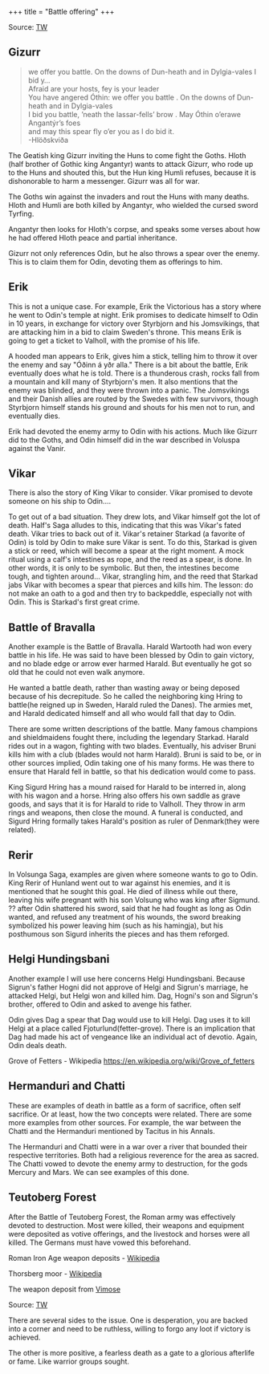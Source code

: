 +++
title = "Battle offering"
+++

Source: [TW](https://x.com/GraniRau/status/1281169049431552000)

## Gizurr

> we offer you battle. On the downs of Dun-heath and in Dylgia-vales I bid y…  
Afraid are your hosts, fey is your leader  
You have angered Óthin: we offer you battle  .
On the downs of Dun-heath and in Dylgia-vales  
I bid you battle, ’neath the Iassar-fells’ brow  .
May Óthin o’erawe Angantýr’s foes  
and may this spear fly o’er you as I do bid it.  
-Hlöðskviða 

The Geatish king Gizurr inviting the Huns to come fight the Goths. Hloth (half brother of Gothic king Angantyr) wants to attack Gizurr, who rode up to the Huns and shouted this, but the Hun king Humli refuses, because it is dishonorable to harm a messenger. Gizurr was all for war.

The Goths win against the invaders and rout the Huns with many deaths. Hloth and Humli are both killed by Angantyr, who wielded the cursed sword Tyrfing. 

Angantyr then looks for Hloth's corpse, and speaks some verses about how he had offered Hloth peace and partial inheritance. 

Gizurr not only references Odin, but he also throws a spear over the enemy. This is to claim them for Odin, devoting them as offerings to him. 

## Erik
This is not a unique case. For example, Erik the Victorious has a story where he went to Odin's temple at night. Erik promises to dedicate himself to Odin in 10 years, in exchange for victory over Styrbjorn and his Jomsvikings, that are attacking him in a bid to claim Sweden's throne. This means Erik is going to get a ticket to Valholl, with the promise of his life.

A hooded man appears to Erik, gives him a stick, telling him to throw it over the enemy and say "Óðinn á yðr alla." There is a bit about the battle, Erik eventually does what he is told. There is a thunderous crash, rocks fall from a mountain and kill many of Styrbjorn's men. It also mentions that the enemy was blinded, and they were thrown into a panic. The Jomsvikings and their Danish allies are routed by the Swedes with few survivors, though Styrbjorn himself stands his ground and shouts for his men not to run, and eventually dies.

Erik had devoted the enemy army to Odin with his actions. Much like Gizurr did to the Goths, and Odin himself did in the war described in Voluspa against the Vanir. 

## Vikar
There is also the story of King Vikar to consider. Vikar promised to devote someone on his ship to Odin....

To get out of a bad situation. They drew lots, and Vikar himself got the lot of death. Half's Saga alludes to this, indicating that this was Vikar's fated death. Vikar tries to back out of it. Vikar's retainer Starkad (a favorite of Odin) is told by Odin to make sure Vikar is sent. To do this, Starkad is given a stick or reed, which will become a spear at the right moment. A mock ritual using a calf's intestines as rope, and the reed as a spear, is done. In other words, it is only to be symbolic. But then, the intestines become tough, and tighten around... Vikar, strangling him, and the reed that Starkad jabs Vikar with becomes a spear that pierces and kills him. The lesson: do not make an oath to a god and then try to backpeddle, especially not with Odin. This is Starkad's first great crime.

## Battle of Bravalla
Another example is the Battle of Bravalla. Harald Wartooth had won every battle in his life. He was said to have been blessed by Odin to gain victory, and no blade edge or arrow ever harmed Harald. But eventually he got so old that he could not even walk anymore. 

He wanted a battle death, rather than wasting away or being deposed because of his decrepitude. So he called the neighboring king Hring to battle(he reigned up in Sweden, Harald ruled the Danes). The armies met, and Harald dedicated himself and all who would fall that day to Odin. 

There are some written descriptions of the battle. Many famous champions and shieldmaidens fought there, including the legendary Starkad. Harald rides out in a wagon, fighting with two blades. Eventually, his adviser Bruni kills him with a club (blades would not harm Harald). Bruni is said to be, or in other sources implied, Odin taking one of his many forms. He was there to ensure that Harald fell in battle, so that his dedication would come to pass. 

King Sigurd Hring has a mound raised for Harald to be interred in, along with his wagon and a horse. Hring also offers his own saddle as grave goods, and says that it is for Harald to ride to Valholl. They throw in arm rings and weapons, then close the mound. A funeral is conducted, and Sigurd Hring formally takes Harald's position as ruler of Denmark(they were related).

## Rerir
In Volsunga Saga, examples are given where someone wants to go to Odin. King Rerir of Hunland went out to war against his enemies, and it is mentioned that he sought this goal. He died of illness while out there, leaving his wife pregnant with his son Volsung who was king after Sigmund. ?? after Odin shattered his sword, said that he had fought as long as Odin wanted, and refused any treatment of his wounds, the sword breaking symbolized his power leaving him (such as his hamingja), but his posthumous son Sigurd inherits the pieces and has them reforged.

## Helgi Hundingsbani
Another example I will use here concerns Helgi Hundingsbani. Because Sigrun's father Hogni did not approve of Helgi and Sigrun's marriage, he attacked Helgi, but Helgi won and killed him. Dag, Hogni's son and Sigrun's brother, offered to Odin and asked to avenge his father.

Odin gives Dag a spear that Dag would use to kill Helgi. Dag uses it to kill Helgi at a place called Fjoturlund(fetter-grove). There is an implication that Dag had made his act of vengeance like an individual act of devotio. Again, Odin deals death.

Grove of Fetters - Wikipedia https://en.wikipedia.org/wiki/Grove_of_fetters

## Hermanduri and Chatti
These are examples of death in battle as a form of sacrifice, often self sacrifice. Or at least, how the two concepts were related. There are some more examples from other sources. For example, the war between the Chatti and the Hermanduri mentioned by Tacitus in his Annals.

The Hermanduri and Chatti were in a war over a river that bounded their respective territories. Both had a religious reverence for the area as sacred. The Chatti vowed to devote the enemy army to destruction, for the gods Mercury and Mars. We can see examples of this done.

## Teutoberg Forest
After the Battle of Teutoberg Forest, the Roman army was effectively devoted to destruction. Most were killed, their weapons and equipment were deposited as votive offerings, and the livestock and horses were all killed. The Germans must have vowed this beforehand.

Roman Iron Age weapon deposits - [Wikipedia](https://en.wikipedia.org/wiki/Roman_Iron_Age_weapon_deposits) 

Thorsberg moor - [Wikipedia](https://en.wikipedia.org/wiki/Thorsberg_moor) 

The weapon deposit from [Vimose](https://en.natmus.dk/historical-knowledge/denmark/prehistoric-period-until-1050-ad/the-early-iron-age/the-weapon-deposit-from-vimose/) 

Source: [TW](https://www.academia.edu/1479119/From_fertility_rituals_to_weapon_sacrifices._The_case_of_the_south_Scandinavian_bog_finds)

There are several sides to the issue. One is desperation, you are backed into a corner and need to be ruthless, willing to forgo any loot if victory is achieved.

The other is more positive, a fearless death as a gate to a glorious afterlife or fame. Like warrior groups sought.
